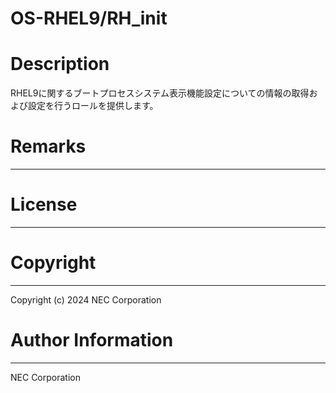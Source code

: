 OS-RHEL9/RH_init
=======================================================
# Description
RHEL9に関するブートプロセスシステム表示機能設定についての情報の取得および設定を行うロールを提供します。

# Remarks
-------

# License
-------

# Copyright
---------
Copyright (c) 2024 NEC Corporation

# Author Information
------------------
NEC Corporation
